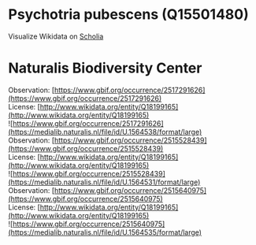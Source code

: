 
Psychotria pubescens (Q15501480)
================================
  
Visualize Wikidata on [Scholia](https://scholia.toolforge.org/taxon/Q15501480)
# Naturalis Biodiversity Center
  
Observation: [https://www.gbif.org/occurrence/2517291626](https://www.gbif.org/occurrence/2517291626)  
License: [http://www.wikidata.org/entity/Q18199165](http://www.wikidata.org/entity/Q18199165)  
![https://www.gbif.org/occurrence/2517291626](https://medialib.naturalis.nl/file/id/U.1564538/format/large)  
Observation: [https://www.gbif.org/occurrence/2515528439](https://www.gbif.org/occurrence/2515528439)  
License: [http://www.wikidata.org/entity/Q18199165](http://www.wikidata.org/entity/Q18199165)  
![https://www.gbif.org/occurrence/2515528439](https://medialib.naturalis.nl/file/id/U.1564531/format/large)  
Observation: [https://www.gbif.org/occurrence/2515640975](https://www.gbif.org/occurrence/2515640975)  
License: [http://www.wikidata.org/entity/Q18199165](http://www.wikidata.org/entity/Q18199165)  
![https://www.gbif.org/occurrence/2515640975](https://medialib.naturalis.nl/file/id/U.1564535/format/large)